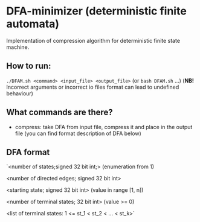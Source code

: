 # DFA-minimizer (deterministic finite automata)
Implementation of compression algorithm for deterministic finite state machine.

## How to run:

`./DFAM.sh <command> <input_file> <output_file>` (or `bash DFAM.sh` ...)
(**NB!** Incorrect arguments or incorrect io files format can lead to undefined behaviour)

## What commands are there?

* compress: take DFA from input file, compress it and place in the output file
(you can find format description of DFA below)

## DFA format

`<number of states;signed 32 bit int;> (enumeration from 1)

<number of directed edges; signed 32 bit int>

<starting state; signed 32 bit int> (value in range [1, n])

<number of terminal states; 32 bit int> (value >= 0)

<list of terminal states: 1 <= st_1 < st_2 < ... < st_k>`
